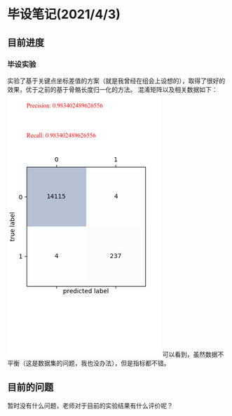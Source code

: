 # 毕设笔记(2021/4/3)
## 目前进度
### 毕设实验
实验了基于关键点坐标差值的方案（就是我曾经在组会上设想的），取得了很好的效果，优于之前的基于骨骼长度归一化的方法。
混淆矩阵以及相关数据如下：
![metric](metric_clip.png)
可以看到，虽然数据不平衡（这是数据集的问题，我也没办法），但是指标都不错。

## 目前的问题
暂时没有什么问题，老师对于目前的实验结果有什么评价呢？
